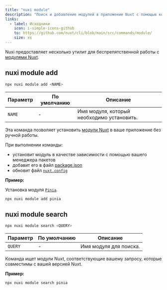 ```yaml
---
title: "nuxi module"
description: "Поиск и добавление модулей в приложение Nuxt с помощью командной строки."
links:
  - label: Исходники
    icon: i-simple-icons-github
    to: https://github.com/nuxt/cli/blob/main/src/commands/module/
    size: xs
---
```


Nuxi предоставляет несколько утилит для беспрепятственной работы с [модулями Nuxt](/modules).

## nuxi module add

```bash [Terminal]
npx nuxi module add <NAME>
```

Параметр | По умолчанию | Описание
---------|--------------|-----------------------------------
`NAME`   | -            | Имя модуля, который необходимо установить.

Эта команда позволяет установить [модули Nuxt](/modules) в ваше приложение без ручной работы.

При выполнении команды:
- установит модуль в качестве зависимости с помощью вашего менеджера пакетов
- добавит его в файл [package.json](/docs/guide/directory-structure/package)
- обновит файл [`nuxt.config`](/docs/guide/directory-structure/nuxt-config)

**Пример:**

Установка модуля [`Pinia`](/modules/pinia).

```bash [Terminal]
npx nuxi module add pinia
```

## nuxi module search

```bash [Terminal]
npx nuxi module search <QUERY>
```

Параметр | По умолчанию | Описание
---------|--------------|--------------------------------------
`QUERY`  | -            | Имя модуля для поиска.

Команда ищет модули Nuxt, соответствующие вашему запросу, которые совместимы с вашей версией Nuxt.

**Пример:**

```bash [Terminal]
npx nuxi module search pinia
```
